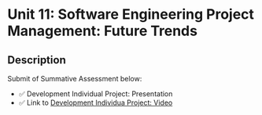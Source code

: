 # Unit 11: Software Engineering Project Management: Future Trends

## Description

Submit of Summative Assessment below:
- ✅ Development Individual Project: Presentation
- ✅ Link to [Development Individua Project: Video](https://www.youtube.com/watch?v=9oZz4a6PpzM&feature=youtu.be)

